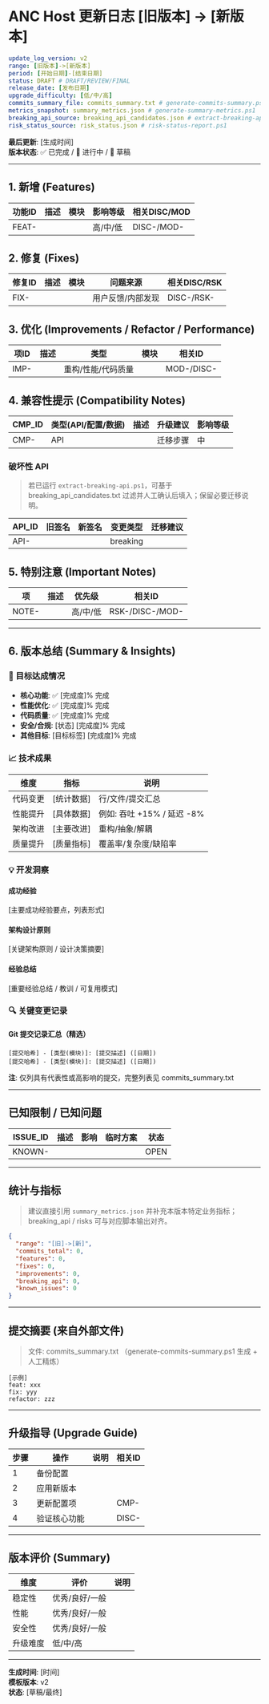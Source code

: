 # ANC Host 更新日志 [旧版本] → [新版本]

```yaml
update_log_version: v2
range: [旧版本]->[新版本]
period: [开始日期]-[结束日期]
status: DRAFT # DRAFT/REVIEW/FINAL
release_date: [发布日期]
upgrade_difficulty: [低/中/高]
commits_summary_file: commits_summary.txt # generate-commits-summary.ps1
metrics_snapshot: summary_metrics.json # generate-summary-metrics.ps1
breaking_api_source: breaking_api_candidates.json # extract-breaking-api.ps1
risk_status_source: risk_status.json # risk-status-report.ps1
```

**最后更新**: [生成时间]  
**版本状态**: ✅ 已完成 / 🚧 进行中 / 📨 草稿  

---

## 1. 新增 (Features)

| 功能ID | 描述 | 模块 | 影响等级 | 相关DISC/MOD |
|--------|------|------|----------|--------------|
| FEAT- |  |  | 高/中/低 | DISC-/MOD- |

## 2. 修复 (Fixes)

| 修复ID | 描述 | 模块 | 问题来源 | 相关DISC/RSK |
|--------|------|------|----------|--------------|
| FIX- |  |  | 用户反馈/内部发现 | DISC-/RSK- |

## 3. 优化 (Improvements / Refactor / Performance)

| 项ID | 描述 | 类型 | 模块 | 相关ID |
|------|------|------|------|--------|
| IMP- |  | 重构/性能/代码质量 |  | MOD-/DISC- |

## 4. 兼容性提示 (Compatibility Notes)

| CMP_ID | 类型(API/配置/数据) | 描述 | 升级建议 | 影响等级 |
|--------|--------------------|------|----------|----------|
| CMP- | API |  | 迁移步骤 | 中 |

### 破坏性 API

> 若已运行 `extract-breaking-api.ps1`，可基于 breaking_api_candidates.txt 过滤并人工确认后填入；保留必要迁移说明。

| API_ID | 旧签名 | 新签名 | 变更类型 | 迁移建议 |
|--------|--------|--------|----------|----------|
| API- |  |  | breaking |  |

## 5. 特别注意 (Important Notes)

| 项 | 描述 | 优先级 | 相关ID |
|----|------|--------|--------|
| NOTE- |  | 高/中/低 | RSK-/DISC-/MOD- |

---

## 6. 版本总结 (Summary & Insights)

### 🎯 目标达成情况

- **核心功能**: ✅ [完成度]% 完成
- **性能优化**: ✅ [完成度]% 完成  
- **代码质量**: ✅ [完成度]% 完成
- **安全/合规**: [状态] [完成度]% 完成
- **其他目标**: [目标标签] [完成度]% 完成

### 📈 技术成果

| 维度 | 指标 | 说明 |
|------|------|------|
| 代码变更 | [统计数据] | 行/文件/提交汇总 |
| 性能提升 | [具体数据] | 例如: 吞吐 +15% / 延迟 -8% |
| 架构改进 | [主要改进] | 重构/抽象/解耦 |
| 质量提升 | [质量指标] | 覆盖率/复杂度/缺陷率 |

### 💡 开发洞察

#### 成功经验

[主要成功经验要点，列表形式]

#### 架构设计原则

[关键架构原则 / 设计决策摘要]

#### 经验总结

[重要经验总结 / 教训 / 可复用模式]

### 🔍 关键变更记录

#### Git 提交记录汇总（精选）

```text
[提交哈希] - [类型(模块)]: [提交描述] ([日期])
[提交哈希] - [类型(模块)]: [提交描述] ([日期])
```

**注**: 仅列具有代表性或高影响的提交，完整列表见 commits_summary.txt

---

## 已知限制 / 已知问题

| ISSUE_ID | 描述 | 影响 | 临时方案 | 状态 |
|----------|------|------|----------|------|
| KNOWN- |  |  |  | OPEN |

---

## 统计与指标

> 建议直接引用 `summary_metrics.json` 并补充本版本特定业务指标；breaking_api / risks 可与对应脚本输出对齐。

```json
{
  "range": "[旧]->[新]",
  "commits_total": 0,
  "features": 0,
  "fixes": 0,
  "improvements": 0,
  "breaking_api": 0,
  "known_issues": 0
}
```

---

## 提交摘要 (来自外部文件)

> 文件: commits_summary.txt （generate-commits-summary.ps1 生成 + 人工精炼）

```text
[示例]
feat: xxx
fix: yyy
refactor: zzz
```

---

## 升级指导 (Upgrade Guide)

| 步骤 | 操作 | 说明 | 相关ID |
|------|------|------|--------|
| 1 | 备份配置 |  |  |
| 2 | 应用新版本 |  |  |
| 3 | 更新配置项 |  | CMP- |
| 4 | 验证核心功能 |  | DISC- |

---

## 版本评价 (Summary)

| 维度 | 评价 | 说明 |
|------|------|------|
| 稳定性 | 优秀/良好/一般 |  |
| 性能 | 优秀/良好/一般 |  |
| 安全性 | 优秀/良好/一般 |  |
| 升级难度 | 低/中/高 |  |

---

**生成时间**: [时间]  
**模板版本**: v2  
**状态**: [草稿/最终]
